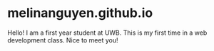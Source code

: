 # melinanguyen.github.io
Hello! I am a first year student at UWB.
This is my first time in a web development class. 
Nice to meet you!
